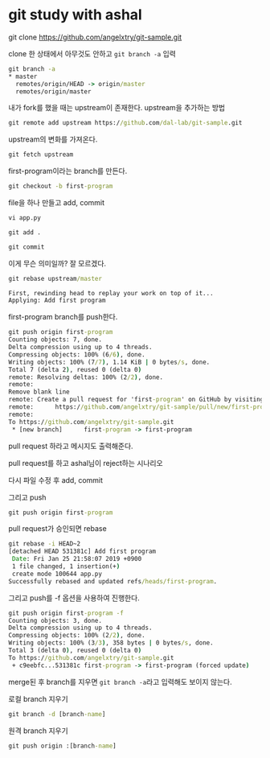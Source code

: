 # git study with ashal

git clone https://github.com/angelxtry/git-sample.git

clone 한 상태에서 아무것도 안하고 `git branch -a` 입력

```cmd
git branch -a
* master
  remotes/origin/HEAD -> origin/master
  remotes/origin/master
```

내가 fork를 했을 때는 upstream이 존재한다.
upstream을 추가하는 방법

```cmd
git remote add upstream https://github.com/dal-lab/git-sample.git
```

upstream의 변화를 가져온다.

```cmd
git fetch upstream
```

first-program이라는 branch를 만든다.

```cmd
git checkout -b first-program
```

file을 하나 만들고 add, commit

```cmd
vi app.py

git add .

git commit
```

이게 무슨 의미일까? 잘 모르겠다.

```cmd
git rebase upstream/master

First, rewinding head to replay your work on top of it...
Applying: Add first program
```

first-program branch를 push한다.

```cmd
git push origin first-program
Counting objects: 7, done.
Delta compression using up to 4 threads.
Compressing objects: 100% (6/6), done.
Writing objects: 100% (7/7), 1.14 KiB | 0 bytes/s, done.
Total 7 (delta 2), reused 0 (delta 0)
remote: Resolving deltas: 100% (2/2), done.
remote:
Remove blank line
remote: Create a pull request for 'first-program' on GitHub by visiting:
remote:      https://github.com/angelxtry/git-sample/pull/new/first-program
remote:
To https://github.com/angelxtry/git-sample.git
 * [new branch]      first-program -> first-program
 ```

pull request 하라고 메시지도 출력해준다.

pull request를 하고 ashal님이 reject하는 시나리오

다시 파일 수정 후 add, commit

그리고 push

```cmd
git push origin first-program
```

pull request가 승인되면 rebase

```cmd
git rebase -i HEAD~2
[detached HEAD 531381c] Add first program
 Date: Fri Jan 25 21:58:07 2019 +0900
 1 file changed, 1 insertion(+)
 create mode 100644 app.py
Successfully rebased and updated refs/heads/first-program.
```

그리고 push를 -f 옵션을 사용하여 진행한다.

```cmd
git push origin first-program -f
Counting objects: 3, done.
Delta compression using up to 4 threads.
Compressing objects: 100% (2/2), done.
Writing objects: 100% (3/3), 358 bytes | 0 bytes/s, done.
Total 3 (delta 0), reused 0 (delta 0)
To https://github.com/angelxtry/git-sample.git
 + c9eebfc...531381c first-program -> first-program (forced update)
 ```

merge된 후 branch를 지우면 `git branch -a`라고 입력해도 보이지 않는다.

로컬 branch 지우기

```cmd
git branch -d [branch-name]
```

원격 branch 지우기

```cmd
git push origin :[branch-name]
```

